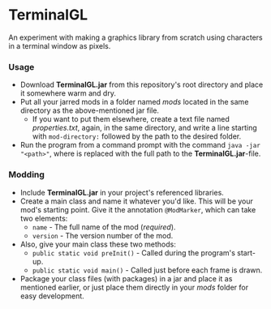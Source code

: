 # TerminalGL
An experiment with making a graphics library from scratch using characters in a terminal window as pixels.

### Usage
* Download **TerminalGL.jar** from this repository's root directory and place it somewhere warm and dry.
* Put all your jarred mods in a folder named *mods* located in the same directory as the above-mentioned jar file.
	* If you want to put them elsewhere, create a text file named *properties.txt*, again, in the same directory, and write a line starting with `mod-directory:` followed by the path to the desired folder.
* Run the program from a command prompt with the command `java -jar "<path>"`, where <path> is replaced with the full path to the **TerminalGL.jar**-file.

### Modding
* Include **TerminalGL.jar** in your project's referenced libraries.
* Create a main class and name it whatever you'd like. This will be your mod's starting point. Give it the annotation `@ModMarker`, which can take two elements:
	* `name` - The full name of the mod (*required*).
	* `version` - The version number of the mod.
* Also, give your main class these two methods:
	* `public static void preInit()` - Called during the program's start-up.
	* `public static void main()` - Called just before each frame is drawn.
* Package your class files (with packages) in a jar and place it as mentioned earlier, or just place them directly in your *mods* folder for easy development.

